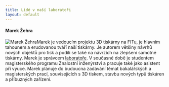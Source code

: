 ```yaml
---
title: Lidé v naší laboratoři
layout: default
---
```


#### Marek Žehra
<img style="float:left" src="https://secure.gravatar.com/avatar/009b16604a96c6389534babf8d2f3a63?size=100&.png" alt="Marek Žehra"/>

Marek je vedoucím projektu 3D tiskárny na FITu, je hlavním tahounem a erudovanou tváří naší tiskárny. Je autorem většiny návrhů nových objektů pro tisk a podílí se také na návrzích na zlepšení samotné tiskárny. Marek je správcem [laboratoře](kontakt). V současné době je studentem magisterského programu Znalostní inženýrství a pracuje také jako asistent při výuce. Marek plánuje do budoucna zadávání témat bakalářských a magisterských prací, souvisejících s 3D tiskem, stavbu nových typů tiskáren a příbuzných zařízení.
